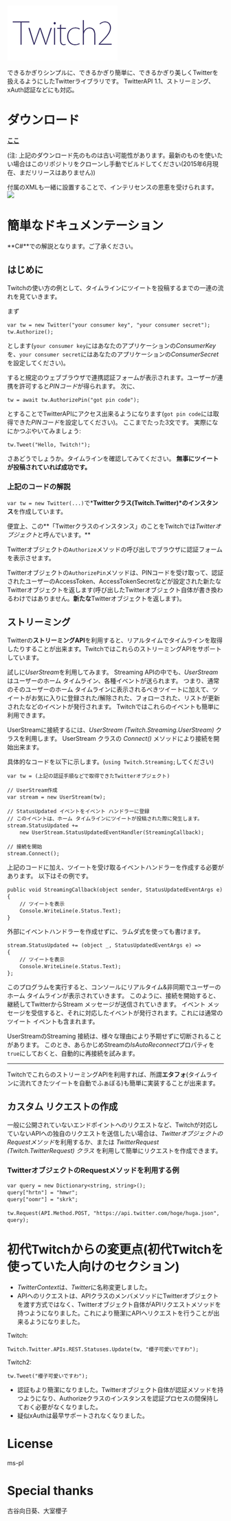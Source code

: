 ![](https://raw.githubusercontent.com/syuilo/Twitch2/master/twitch2.png)

できるかぎりシンプルに、できるかぎり簡単に、できるかぎり美しくTwitterを扱えるようにしたTwitterライブラリです。
TwitterAPI 1.1、ストリーミング、xAuth認証などにも対応。

# ダウンロード
**[ここ](http://syuilo.com/Twitch.zip)**

(注: 上記のダウンロード先のものは古い可能性があります。最新のものを使いたい場合はこのリポジトリをクローンし手動でビルドしてください(2015年6月現在、まだリリースはありません))

付属のXMLも一緒に設置することで、インテリセンスの恩恵を受けられます。
![](http://syuilo.com/twitch/twitchintellisense.png)

# 簡単なドキュメンテーション
**C#**での解説となります。ご了承ください。
## はじめに
Twitchの使い方の例として、タイムラインにツイートを投稿するまでの一連の流れを見ていきます。

まず
```CSharp
var tw = new Twitter("your consumer key", "your consumer secret");
tw.Authorize();
```
とします(`your consumer key`にはあなたのアプリケーションの*ConsumerKey*を、`your consumer secret`にはあなたのアプリケーションの*ConsumerSecret*を設定してください)。

すると規定のウェブブラウザで連携認証フォームが表示されます。ユーザーが連携を許可すると*PINコード*が得られます。
次に、
```CSharp
tw = await tw.AuthorizePin("got pin code");
```
とすることでTwitterAPIにアクセス出来るようになります(`got pin code`には取得できた*PINコード*を設定してください)。
ここまでたった3文です。
実際になにかつぶやいてみましょう:
```CSharp
tw.Tweet("Hello, Twitch!");
```
さあどうでしょうか。タイムラインを確認してみてください。
**無事にツイートが投稿されていれば成功です。**

### 上記のコードの解説
`var tw = new Twitter(...)`で***Twitterクラス(Twitch.Twitter)*のインスタンス**を作成しています。

便宜上、この**「Twitterクラスのインスタンス」のことをTwitchでは*Twitterオブジェクト*と呼んでいます。**

Twitterオブジェクトの`Authorize`メソッドの呼び出しでブラウザに認証フォームを表示させます。

Twitterオブジェクトの`AuthorizePin`メソッドは、PINコードを受け取って、認証されたユーザーのAccessToken、AccessTokenSecretなどが設定された新たなTwitterオブジェクトを返します(呼び出したTwitterオブジェクト自体が書き換わるわけではありません。**新たな**Twitterオブジェクトを返します)。

## ストリーミング
Twitterの**ストリーミングAPI**を利用すると、リアルタイムでタイムラインを取得したりすることが出来ます。TwitchではこれらのストリーミングAPIをサポートしています。

試しに*UserStream*を利用してみます。
Streaming APIの中でも、*UserStream*はユーザーのホーム タイムライン、各種イベントが送られます。
つまり、通常のそのユーザーのホーム タイムラインに表示されるべきツイートに加えて、ツイートがお気に入りに登録された/解除された、フォローされた、リストが更新されたなどのイベントが発行されます。
Twitchではこれらのイベントも簡単に利用できます。

UserStreamに接続するには、*UserStream (Twitch.Streaming.UserStream)* クラスを利用します。
UserStream クラスの *Connect()* メソッドにより接続を開始出来ます。

具体的なコードを以下に示します。(`using Twitch.Streaming;`してください)
```CSharp
var tw = (上記の認証手順などで取得できたTwitterオブジェクト)
 
// UserStream作成
var stream = new UserStream(tw);
 
// StatusUpdated イベントをイベント ハンドラーに登録
// このイベントは、ホーム タイムラインにツイートが投稿された際に発生します。
stream.StatusUpdated += 
    new UserStream.StatusUpdatedEventHandler(StreamingCallback);
 
// 接続を開始
stream.Connect();
```
上記のコードに加え、ツイートを受け取るイベントハンドラーを作成する必要があります。
以下はその例です。
```CSharp
public void StreamingCallback(object sender, StatusUpdatedEventArgs e)
{
    // ツイートを表示
    Console.WriteLine(e.Status.Text);
}
```
外部にイベントハンドラーを作成せずに、ラムダ式を使っても書けます。
```CSharp
stream.StatusUpdated += (object _, StatusUpdatedEventArgs e) =>
{
    // ツイートを表示
    Console.WriteLine(e.Status.Text);
};
```
このプログラムを実行すると、コンソールにリアルタイム&非同期でユーザーのホーム タイムラインが表示されていきます。
このように、接続を開始すると、継続してTwitterからStream メッセージが送信されていきます。
イベント メッセージを受信すると、それに対応したイベントが発行されます。これには通常のツイート イベントも含まれます。

UserStreamのStreaming 接続は、様々な理由により予期せずに切断されることがあります。
このとき、あらかじめStreamの*IsAutoReconnect*プロパティを`true`にしておくと、自動的に再接続を試みます。

---

TwitchでこれらのストリーミングAPIを利用すれば、所謂**エタフォ**(タイムラインに流れてきたツイートを自動でふぁぼる)も簡単に実装することが出来ます。

## カスタム リクエストの作成
一般に公開されていないエンドポイントへのリクエストなど、Twitchが対応していないAPIへの独自のリクエストを送信したい場合は、*TwitterオブジェクトのRequestメソッド*を利用するか、または *TwitterRequest (Twitch.TwitterRequest) クラス* を利用して簡単にリクエストを作成できます。

### TwitterオブジェクトのRequestメソッドを利用する例
```
var query = new Dictionary<string, string>();
query["hrtn"] = "hmwr";
query["oomr"] = "skrk";

tw.Request(API.Method.POST, "https://api.twitter.com/hoge/huga.json", query);
```

# 初代Twitchからの変更点(初代Twitchを使っていた人向けのセクション)
- *TwitterContext*は、*Twitter*に名称変更しました。
- APIへのリクエストは、APIクラスのメンバメソッドにTwitterオブジェクトを渡す方式ではなく、Twitterオブジェクト自体がAPIリクエストメソッドを持つようになりました。これにより簡潔にAPIへリクエストを行うことが出来るようになりました。

Twitch:
```
Twitch.Twitter.APIs.REST.Statuses.Update(tw, "櫻子可愛いですわ");
```
Twitch2:
```
tw.Tweet("櫻子可愛いですわ");
```

- 認証もより簡潔になりました。Twitterオブジェクト自体が認証メソッドを持つようになり、Authorizeクラスのインスタンスを認証プロセスの間保持しておく必要がなくなりました。
- 疑似xAuthは最早サポートされなくなりました。

# License
ms-pl

# Special thanks
古谷向日葵、大室櫻子
